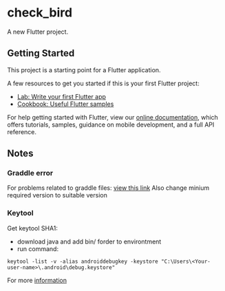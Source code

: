 # check_bird

A new Flutter project.

## Getting Started

This project is a starting point for a Flutter application.

A few resources to get you started if this is your first Flutter project:

- [Lab: Write your first Flutter app](https://flutter.dev/docs/get-started/codelab)
- [Cookbook: Useful Flutter samples](https://flutter.dev/docs/cookbook)

For help getting started with Flutter, view our
[online documentation](https://flutter.dev/docs), which offers tutorials,
samples, guidance on mobile development, and a full API reference.

## Notes

### Graddle error
For problems related to graddle files: [view this link](https://stackoverflow.com/a/60565001)
Also change minium required version to suitable version 

### Keytool
Get keytool SHA1:
- download java and add bin/ forder to environtment
- run command:
```
keytool -list -v -alias androiddebugkey -keystore "C:\Users\<Your-user-name>\.android\debug.keystore"
```
For more [information](https://developers.google.com/android/guides/client-auth)
